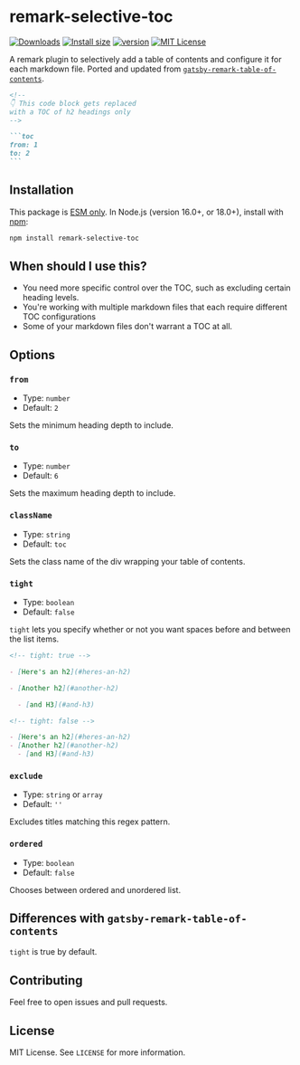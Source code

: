 # remark-selective-toc

<!-- prettier-ignore-start -->
[![Downloads](https://img.shields.io/npm/dm/remark-selective-toc.svg?style=flat-square)](https://www.npmjs.com/package/remark-selective-toc)
[![Install size](https://packagephobia.com/badge?p=remark-selective-toc)](https://packagephobia.com/result?p=remark-selective-toc)
[![version](https://img.shields.io/npm/v/remark-selective-toc.svg?style=flat-square)](https://www.npmjs.com/package/remark-selective-toc)
[![MIT License](https://img.shields.io/npm/l/remark-selective-toc.svg?style=flat-square)](https://github.com/alvinometric/remark-selective-toc/blob/main/LICENSE)
<!-- prettier-ignore-end -->

A remark plugin to selectively add a table of contents and configure it for each markdown file. Ported and updated from [`gatsby-remark-table-of-contents`](https://github.com/signalwerk/gatsby-remark-table-of-contents).

````markdown
<!--
👇 This code block gets replaced
with a TOC of h2 headings only
-->

```toc
from: 1
to: 2
```
````

## Installation

This package is [ESM only](https://gist.github.com/sindresorhus/a39789f98801d908bbc7ff3ecc99d99c).
In Node.js (version 16.0+, or 18.0+), install with [npm](https://npmjs.com):

```bash
npm install remark-selective-toc
```

## When should I use this?

- You need more specific control over the TOC, such as excluding certain heading levels.
- You're working with multiple markdown files that each require different TOC configurations
- Some of your markdown files don't warrant a TOC at all.

## Options

### `from`

- Type: `number`
- Default: `2`

Sets the minimum heading depth to include.

### `to`

- Type: `number`
- Default: `6`

Sets the maximum heading depth to include.

### `className`

- Type: `string`
- Default: `toc`

Sets the class name of the div wrapping your table of contents.

### `tight`

- Type: `boolean`
- Default: `false`

`tight` lets you specify whether or not you want spaces before and between the list items.

```markdown
<!-- tight: true -->

- [Here's an h2](#heres-an-h2)

- [Another h2](#another-h2)

  - [and H3](#and-h3)

<!-- tight: false -->

- [Here's an h2](#heres-an-h2)
- [Another h2](#another-h2)
  - [and H3](#and-h3)
```

### `exclude`

- Type: `string` or `array`
- Default: `''`

Excludes titles matching this regex pattern.

### `ordered`

- Type: `boolean`
- Default: `false`

Chooses between ordered and unordered list.

## Differences with `gatsby-remark-table-of-contents`

`tight` is true by default.

## Contributing

Feel free to open issues and pull requests.

## License

MIT License. See `LICENSE` for more information.
